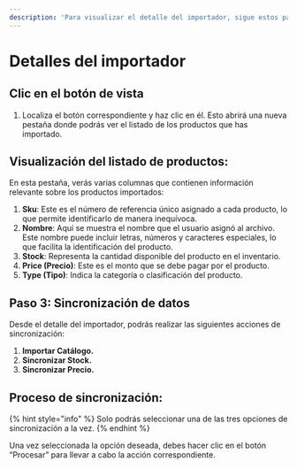 ```yaml
---
description: 'Para visualizar el detalle del importador, sigue estos pasos:'
---
```


# Detalles del importador

## **Clic en el botón de vista**

1. Localiza el botón correspondiente y haz clic en él. Esto abrirá una nueva pestaña donde podrás ver el listado de los productos que has importado.

## **Visualización del listado de productos**:

En esta pestaña, verás varias columnas que contienen información relevante sobre los productos importados:

1. **Sku**: Este es el número de referencia único asignado a cada producto, lo que permite identificarlo de manera inequívoca.
2. **Nombre**: Aquí se muestra el nombre que el usuario asignó al archivo. Este nombre puede incluir letras, números y caracteres especiales, lo que facilita la identificación del producto.
3. **Stock**: Representa la cantidad disponible del producto en el inventario.
4. **Price (Precio)**: Este es el monto que se debe pagar por el producto.
5. **Type (Tipo)**: Indica la categoría o clasificación del producto.

## **Paso 3: Sincronización de datos**

Desde el detalle del importador, podrás realizar las siguientes acciones de sincronización:

1. **Importar Catálogo.**
2. **Sincronizar Stock.**
3. **Sincronizar Precio.**

## Proceso de sincronización:

{% hint style="info" %}
Solo podrás seleccionar una de las tres opciones de sincronización a la vez.&#x20;
{% endhint %}

Una vez seleccionada la opción deseada, debes hacer clic en el botón “Procesar” para llevar a cabo la acción correspondiente.
